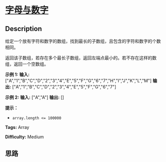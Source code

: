 # [ 字母与数字][title]

## Description

给定一个放有字符和数字的数组，找到最长的子数组，且包含的字符和数字的个数相同。

返回该子数组，若存在多个最长子数组，返回左端点最小的。若不存在这样的数组，返回一个空数组。

**示例 1:**
            **输入:** ["A","1","B","C","D","2","3","4","E","5","F","G","6","7","H","I","J","K","L","M"]        **输出:** ["A","1","B","C","D","2","3","4","E","5","F","G","6","7"]    

**示例 2:**
            **输入:** ["A","A"]        **输出:** []    

**提示：**

  * `array.length <= 100000`


**Tags:** Array

**Difficulty:** Medium

## 思路

[title]: https://leetcode-cn.com/problems/find-longest-subarray-lcci
